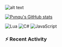 
![alt text](https://github.com/pvnqu/pvnqu/tree/main/images "Logo Title Text 1")

[![Pvnqu's GitHub stats](https://github-readme-stats-delta-ivory.vercel.app/api?username=pvnqu&show_icons=true&theme=blue)](https://github.com/pvnqu/github-readme-stats)


![Lua](https://img.shields.io/badge/Lua-2C2D72?style=for-the-badge&logo=lua&logoColor=blue)
![C#](https://img.shields.io/badge/C%23-239120?style=for-the-badge&logo=csharp&logoColor=white)
![JavaScript](https://img.shields.io/badge/JavaScript-323330?style=for-the-badge&logo=javascript&logoColor=F7DF1E)



### :zap: Recent Activity

